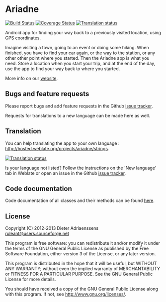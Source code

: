 Ariadne
=======

[![Build Status](https://travis-ci.org/ruleant/ariadne.png?branch=master)](https://travis-ci.org/ruleant/ariadne)
[![Coverage Status](https://coveralls.io/repos/ruleant/ariadne/badge.png?branch=master)](https://coveralls.io/r/ruleant/ariadne?branch=master)
[![Translation status](http://hosted.weblate.org/widgets/ariadne-status-badge.png)](http://hosted.weblate.org/engage/ariadne/?utm_source=widget)

Android app for finding your way back to a previously visited location, using GPS coordinates.

Imagine visiting a town, going to an event or doing some hiking. When finished, you have to find your car again, or the way to the station, or any other other point where you started.
Then the Ariadne app is what you need. Store a location when you start your trip, and at the end of the day, use the app to find your way back to where you started.

More info on our [website](https://github.com/ruleant/ariadne/wiki).

Bugs and feature requests
-------------------------

Please report bugs and add feature requests in the Github [issue tracker](https://github.com/ruleant/ariadne/issues).

Requests for translations to a new language can be made here as well.

Translation
-----------

You can help translating the app to your own language : <http://hosted.weblate.org/projects/ariadne/strings>.

[![Translation status](http://hosted.weblate.org/widgets/ariadne-287x66-grey.png)](http://hosted.weblate.org/engage/ariadne/?utm_source=widget)

Is your language not listed? Follow the instructions on the 'New language' tab in Weblate or open an issue in the Github [issue tracker](https://github.com/ruleant/ariadne/issues).

Code documentation
------------------

Code documentation of all classes and their methods can be found [here](doc/index.html).

License
-------

Copyright (C) 2012-2013 Dieter Adriaenssens <ruleant@users.sourceforge.net>

This program is free software: you can redistribute it and/or modify
it under the terms of the GNU General Public License as published by
the Free Software Foundation, either version 3 of the License, or
any later version.

This program is distributed in the hope that it will be useful,
but WITHOUT ANY WARRANTY; without even the implied warranty of
MERCHANTABILITY or FITNESS FOR A PARTICULAR PURPOSE.  See the
GNU General Public License for more details.

You should have received a copy of the GNU General Public License
along with this program.  If not, see <http://www.gnu.org/licenses/>.
